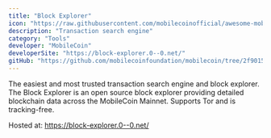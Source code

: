 ```yaml
---
title: "Block Explorer"
icon: "https://raw.githubusercontent.com/mobilecoinofficial/awesome-mobilecoin/main/directory/0100_Block%20Explorer/logo.png"
description: "Transaction search engine"
category: "Tools"
developer: "MobileCoin"
developerSite: "https://block-explorer.0--0.net/"
gitHub: "https://github.com/mobilecoinfoundation/mobilecoin/tree/2f90154a445c769594dfad881463a2d4a003d7d6/mobilecoind/clients/python/blockchain_explorer"
---
```

The easiest and most trusted transaction search engine and block explorer. The Block Explorer is an open source block explorer providing detailed blockchain data across the MobileCoin Mainnet. Supports Tor and is tracking-free.

Hosted at: https://block-explorer.0--0.net/
